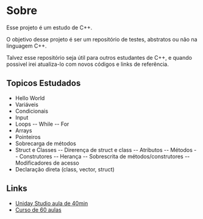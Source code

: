 # Sobre
Esse projeto é um estudo de C++.

O objetivo desse projeto é ser um repositório de testes, abstratos ou não na linguagem C++.

Talvez esse repositório seja útil para outros estudantes de C++, e quando possivel irei atualiza-lo com novos códigos e links de referência.

## Topicos Estudados

- Hello World
- Variáveis
- Condicionais
- Input
- Loops
-- While
-- For
- Arrays
- Pointeiros
- Sobrecarga de métodos
- Struct e Classes
-- Direrença de struct e class
-- Atributos
-- Métodos
-- Construtores
-- Herança
-- Sobrescrita de métodos/construtores
-- Modificadores de acesso
- Declaração direta (class, vector, struct)

## Links

- [Uniday Studio aula de 40min](https://youtube.com/)
- [Curso de 60 aulas](https://youtube.com)
